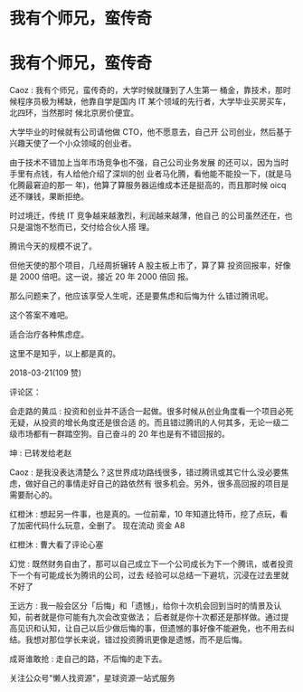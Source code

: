 # 我有个师兄，蛮传奇

# 我有个师兄，蛮传奇

Caoz : 我有个师兄，蛮传奇的，大学时候就赚到了人生第一 桶金，靠技术，那时候程序员极为稀缺，他靠自学是国内 IT 某个领域的先行者，大学毕业买房买车，北四环，当然那时 候北京房价便宜。

大学毕业的时候就有公司请他做 CTO，他不愿意去，自己开 公司创业，然后基于兴趣天使了一个小众领域的创业者。

由于技术不错加上当年市场竞争也不强，自己公司业务发展 的还可以，因为当时手里有点钱，有人给他介绍了深圳的创 业者马化腾，看他能不能投一下，(就是马化腾最窘迫的那一 年)，他算了算服务器运维成本还是挺高的，而且那时候 oicq 还不赚钱，果断拒绝。

时过境迁，传统 IT 竞争越来越激烈，利润越来越薄，他自己 的公司虽然还在，也只是温饱不愁而已，交付给合伙人搭 理。

腾讯今天的规模不说了。

但他天使的那个项目，几经周折辗转 A 股主板上市了，算了算 投资回报率，好像是 2000 倍吧。这一说，接近 20 年 2000 倍回 报。

那么问题来了，他应该享受人生呢，还是要焦虑和后悔为什 么错过腾讯呢。

这个答案不难吧。

适合治疗各种焦虑症。

这里不是知乎，以上都是真的。

2018-03-21(109 赞)

评论区：

会走路的黄瓜 : 投资和创业并不适合一起做。很多时候从创业角度看一个项目必死无疑，从投资的增长角度还是很合适 的。而且错过腾讯的人何其多，无论一级二级市场都有一群踏空狗。自己奋斗的 20 年也是有不错回报的。

坤 : 已转发给老赵

Caoz : 是我没表达清楚么？这世界成功路线很多，错过腾讯或其它什么没必要焦虑，做好自己的事情走好自己的路依然有 很多机会。另外，很多高回报的项目是需要耐心的。

红橙沐 : 想起另一件事，也是真的。一位前辈，10 年知道比特币，挖了点玩，看了加密代码什么玩意，全删了。 现在流动 资金 A8

红橙沐 : 曹大看了评论心塞

幻觉 : 既然财务自由了，那可以自己成立下一个公司成长为下一个腾讯，或者投资下一个有可能成长为腾讯的公司，过去 经验可以总结一下避坑，沉浸在过去里就不好了

王远方 : 我一般会区分「后悔」和「遗憾」，给你十次机会回到当时的情景及认知，前者就是你可能有九次会改变做法； 后者就是你十次都还是那样做。通过提高见识和认知，让自己以后少做后悔的事，但遗憾的事好像不能避免，也不用去纠 结。我想对那位学长来说，错过投资腾讯更像是遗憾，而不是后悔。

成哥谁敢抢 : 走自己的路，不后悔的走下去。

关注公众号"懒人找资源"，星球资源一站式服务
